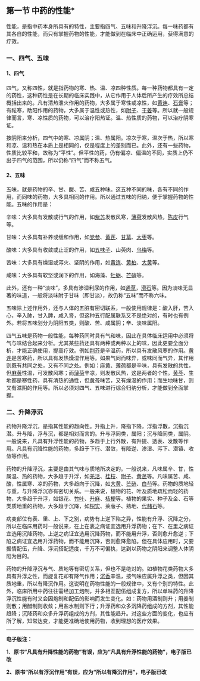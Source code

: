 ## 第一节 中药的性能*

性能，是指中药本身所具有的特性，主要指四气、五味和升降浮沉。每一味药都有其各自的性能，而只有掌握药物的性能，才能做到在临床中正确运用，获得满意的疗效。

### 一、四气、五味

#### 1、四气

四气，又称四性，就是指药物的寒、热、温、凉四种性质。每一种药物都具有一定的药性，这种药性是在长期的临床实践中，从它作用于人体后所产生的疗效所总结概括出来的。凡有清热泄火作用的药物，大多属于寒性或凉性，如[黄连](https://www.gmzyjc.com/read/bc/bc03-0.2.2.0.0.md)、[石膏](https://www.gmzyjc.com/read/bc/bc03-0.1.1.0.0.md)等；有祛寒，助阳作用的药物，大多属于温性或热性，如[附子](https://www.gmzyjc.com/read/bc/bc07-0.1.0.0.0.md)、[干姜](https://www.gmzyjc.com/read/bc/bc07-0.4.0.0.0.md)等。所以就一般规律而言，寒、凉性质的药物，可以治疗阳热证。温、热性质的药物，可以治疗阴寒证。

按阴阳来分析，四气中的寒、凉属阴；温、热属阳。凉次于寒，温次于热，所以寒和凉、温和热在本质上是相同的，仅是程度上的差别而已。此外，还有一些药物，性质比较平和，故称为“平性”。但平性的药，仍有偏凉、偏温的不同，实质上仍不出于四气的范围，所以仍称“四气”而不称五气。

#### 2、五味

五味，就是药物的辛、甘、酸、苦、咸五种味。这五种不同的味，各有不同的作用，而同味的药物，大多具相同的作用。所以通过五味的归纳，便于掌握药物的性能。五味的作用是：

辛味：大多具有发散或行气的作用，如[紫苏](https://www.gmzyjc.com/read/bc/bc01-1.1.3.0.0.md)发散风寒，[薄荷](https://www.gmzyjc.com/read/bc/bc01-1.2.1.0.0.md)发散风热，[陈皮](https://www.gmzyjc.com/read/bc/bc11-0.0.1.0.0.md)行气等。

甘味：大多具有补养或缓和作用，如[党参](https://www.gmzyjc.com/read/bc/bc17-0.1.2.0.0.md)、[黄芪](https://www.gmzyjc.com/read/bc/bc17-0.1.4.0.0.md)、[甘草](https://www.gmzyjc.com/read/bc/bc17-0.1.8.0.0.md)、[大枣](https://www.gmzyjc.com/read/bc/bc17-0.1.9.0.0.md)等。

酸味：大多具有收敛或止涩的作用，如[五味子](https://www.gmzyjc.com/read/bc/bc18-0.0.2.0.0.md)、山萸肉、[乌梅](https://www.gmzyjc.com/read/bc/bc18-0.0.5.0.0.md)等。

苦味：大多具有燥湿或泻火、坚阴的作用，如[黄连](https://www.gmzyjc.com/read/bc/bc03-0.2.2.0.0.md)、[黄柏](https://www.gmzyjc.com/read/bc/bc03-0.2.3.0.0.md)、[大黄](https://www.gmzyjc.com/read/bc/bc02-0.1.1.0.0.md)等。

咸味：大多具有软坚或润下的作用，如海藻、[牡蛎](https://www.gmzyjc.com/read/bc/bc09-0.1.5.0.0.md)、[芒硝](https://www.gmzyjc.com/read/bc/bc02-0.1.2.0.0.md)等。

此外，还有一种“淡味”，多具有渗湿利尿的作用，如[通草](https://www.gmzyjc.com/read/bc/bc05-0.0.9.0.0.md)，[滑石](https://www.gmzyjc.com/read/bc/bc05-0.0.7.0.0.md)等。因为淡味无显著的味道，一般将淡味附于甘味（即甘淡），故仍称“五味”而不称六味。

五味除上述作用外，还与人体的五脏有密切联系，一般使用规律是：酸入肝，苦入心，辛入肺，甘入脾，咸入肾，但这种五行配属联系又不是绝对的，有时也有例外。若将五味划分为阴阳五类，则酸、苦、咸属阴；辛、淡味属阳。

四气五味是药物一般性能，每种药同时具有气和味，因此在具体临床运用中必须将气与味结合起来分析。尤其某些药还具有两种或两种以上的味，因此更要全面分析，才能正确使用，提高疗效。例如[荆芥](https://www.gmzyjc.com/read/bc/bc01-1.1.4.0.0.md)是辛温药，所以具有发散风寒的作用。[黄连](https://www.gmzyjc.com/read/bc/bc03-0.2.2.0.0.md)是苦寒药，所以具有发热燥湿作用等。如果气同而味异，或味同而气异，其作用则既有共同之处，又有不同之处。例如：[麻黄](https://www.gmzyjc.com/read/bc/bc01-1.1.1.0.0.md)、[薄荷](https://www.gmzyjc.com/read/bc/bc01-1.2.1.0.0.md)都是辛味，具有发散的共性，但[麻黄](https://www.gmzyjc.com/read/bc/bc01-1.1.1.0.0.md)性温，可发散风寒；而[薄荷](https://www.gmzyjc.com/read/bc/bc01-1.2.1.0.0.md)辛凉，则发散风热，这是两者的个性。[黄芩](https://www.gmzyjc.com/read/bc/bc03-0.2.1.0.0.md)、生地都是寒性药，具有清热的通性，但[黄芩](https://www.gmzyjc.com/read/bc/bc03-0.2.1.0.0.md)味苦，又有燥湿的作用；而生地味甘，则又有滋阴的作用等。所以必须对四气、五味进行综合归纳分析，才能做到全面掌握。

### 二、升降浮沉

药物升降浮沉，是指其性能的趋向性。升指上升，降指下降，浮指浮散，沉指沉潜。升与降，浮与沉，都是相对而言的。升与浮同类，属阳；沉与降同类，属阴。一般说来，凡具有升浮性能的药物，多趋于上行外散，有升提、透表、发散等作用。凡具有沉降性能的药物，多趋于下行、潜敛，有降逆、渗湿、泻下、潜镇、收敛等作用。

药物的升降浮沉，主要是由其气味与质地所决定的。一般说来，凡味属辛、甘，性属温、热的药物，大多趋于升浮，如[羌活](https://www.gmzyjc.com/read/bc/bc01-1.1.6.0.0.md)、[桂枝](https://www.gmzyjc.com/read/bc/bc01-1.1.2.0.0.md)、[附子](https://www.gmzyjc.com/read/bc/bc07-0.1.0.0.0.md)、[黄芪](https://www.gmzyjc.com/read/bc/bc17-0.1.4.0.0.md)等。凡味属苦、咸、酸，性属寒、凉的药物，大多趋向于沉降，如[大黄](https://www.gmzyjc.com/read/bc/bc02-0.1.1.0.0.md)、[芒硝](https://www.gmzyjc.com/read/bc/bc02-0.1.2.0.0.md)、[白芍](https://www.gmzyjc.com/read/bc/bc17-0.3.4.0.0.md)等。药物的质地轻与重，与升降浮沉亦有密切关系。一般来说，植物的花、叶及质地疏松而轻的药物，大多趋于升浮，如银花、[竹叶](https://www.gmzyjc.com/read/bc/bc03-0.1.6.0.0.md)、[升麻](https://www.gmzyjc.com/read/bc/bc01-1.2.10.0.0.md)、[桔梗](https://www.gmzyjc.com/read/bc/bc16-0.2.2.0.0.md)等。植物的果实、种子及金、石等类质地重的药物，大多趋于沉降，如[枳实](https://www.gmzyjc.com/read/bc/bc11-0.0.3.0.0.md)、莱菔子、熟地、[代赭石](https://www.gmzyjc.com/read/bc/bc10-0.0.4.0.0.md)等。

病变部位有表、里、上、下之别，病势有上逆下陷之异，性能有升浮、沉降之分，所以在临床用药时一般说来，在上在表之病证宜选用升浮药物；在下、在里之病证宜选用沉降药物。上逆之病证宜选用沉降药物，而不能用升浮，否则愈升愈逆；下陷之病证宜选用升浮药物，而不能用沉降，否则愈降愈陷。但在具体应用时，又要据情配伍，升降、浮沉搭配适度，千万不可偏执，达到以药物之阴阳来调整人体阴阳为目的。

药物的升降浮沉与气、质地等有密切关系，但也不是绝对的。如植物花类药物大多具有升浮之性，而旋复花却有降气作用；[沉香](https://www.gmzyjc.com/read/bc/bc11-0.0.9.0.0.md)辛温，按气味应属升浮之类，但因其质地重，所以有降沉作用。这说明在药物性能的一般规律中，又有个别的特性。此外，临床所用中药往往需经加工炮制，并多相互配伍组成复方，所以单味药的升降浮沉性能有时又会因炮制和配伍的影响而发生变化。如：药物用酒制则升；用姜制则散；用醋制则收敛；用盐水制则下行；升浮药和众多沉降药组成的方剂，其性能趋降；沉降药和众多升浮药组成的方剂，其性能趋升。对这些方面的变化，也应有所了解，知常达变，才能更准确地使用药物，收到理想的医疗效果。

------

**电子版注：**

1、**原书“凡具有升降性能的药物”有误，应为“凡具有升浮性能的药物”，电子版已改**

**2、原书“所以有浮沉作用”有误，应为“所以有降沉作用”，电子版已改**
